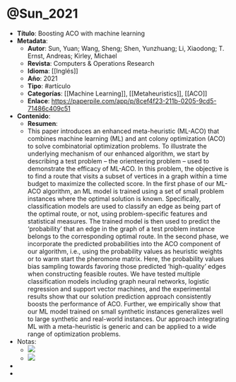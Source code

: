# @Sun_2021

- **Título**: Boosting ACO with machine learning
- **Metadata**:
	- **Autor**: Sun, Yuan; Wang, Sheng; Shen, Yunzhuang; Li, Xiaodong; T. Ernst, Andreas; Kirley, Michael
	- **Revista**: Computers & Operations Research
	- **Idioma**: [[Inglés]]
	- **Año**: 2021
	- **Tipo**: #artículo
	- **Categorías**: [[Machine Learning]], [[Metaheuristics]], [[ACO]]
	- **Enlace**: https://paperpile.com/app/p/8cef4f23-211b-0205-9cd5-71486c409c51
- **Contenido**:
	- **Resumen**: 
	- This paper introduces an enhanced meta-heuristic (ML-ACO) that combines machine learning (ML) and
ant colony optimization (ACO) to solve combinatorial optimization problems. To illustrate the underlying
mechanism of our enhanced algorithm, we start by describing a test problem – the orienteering problem –
used to demonstrate the efficacy of ML-ACO. In this problem, the objective is to find a route that visits
a subset of vertices in a graph within a time budget to maximize the collected score. In the first phase of
our ML-ACO algorithm, an ML model is trained using a set of small problem instances where the optimal
solution is known. Specifically, classification models are used to classify an edge as being part of the optimal
route, or not, using problem-specific features and statistical measures. The trained model is then used to
predict the ‘probability’ that an edge in the graph of a test problem instance belongs to the corresponding
optimal route. In the second phase, we incorporate the predicted probabilities into the ACO component
of our algorithm, i.e., using the probability values as heuristic weights or to warm start the pheromone
matrix. Here, the probability values bias sampling towards favoring those predicted ‘high-quality’ edges
when constructing feasible routes. We have tested multiple classification models including graph neural
networks, logistic regression and support vector machines, and the experimental results show that our
solution prediction approach consistently boosts the performance of ACO. Further, we empirically show
that our ML model trained on small synthetic instances generalizes well to large synthetic and real-world
instances. Our approach integrating ML with a meta-heuristic is generic and can be applied to a wide range of optimization problems.
- Notas:
	- ![](https://hypernotes.zenkit.com/api/v1/lists/2362182/files/QwCkCIBvQ)
	- ![](https://hypernotes.zenkit.com/api/v1/lists/2362182/files/yoiULoKaBO)
- 
- 

